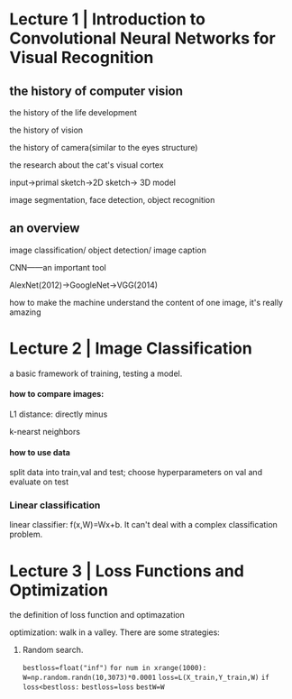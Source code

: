 # Lecture 1 | Introduction to Convolutional Neural Networks for Visual Recognition

## the history of computer vision
the history of the life development

the history of vision

the history of camera(similar to the eyes structure)

the research about the cat's visual cortex

input->primal sketch->2D sketch-> 3D model

image segmentation, face detection, object recognition

## an overview
image classification/ object detection/ image caption

CNN——an important tool

AlexNet(2012)->GoogleNet->VGG(2014)

how to make the machine understand the content of one image, it's really amazing

# Lecture 2 | Image Classification
 a basic framework of training, testing a model.

#### how to compare images:

L1 distance: directly minus 

k-nearst neighbors

#### how to use data

split data into train,val and test; choose hyperparameters on val and evaluate on test

### Linear classification
linear classifier: f(x,W)=Wx+b. It can't deal with a complex classification problem.

# Lecture 3 | Loss Functions and Optimization

the definition of loss function and optimazation

optimization: walk in a valley. There are some strategies:
<ol>
<li>Random search. 

`bestloss=float("inf")`
	`for num in xrange(1000):`
		`W=np.random.randn(10,3073)*0.0001`
		`loss=L(X_train,Y_train,W)`
		`if loss<bestloss:`
			`bestloss=loss`
			`bestW=W`
</li>

</ol>

 










